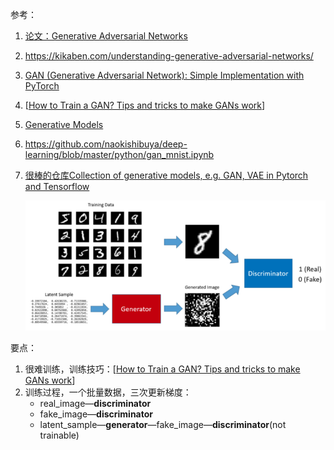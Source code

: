 参考：

1. [论文：Generative Adversarial Networks](https://arxiv.org/abs/1406.2661)

2. https://kikaben.com/understanding-generative-adversarial-networks/

3. [GAN (Generative Adversarial Network): Simple Implementation with PyTorch](https://kikaben.com/gangenerative-adversarial-network-simple-implementation-with-pytorch/)

4. [[How to Train a GAN? Tips and tricks to make GANs work](https://github.com/soumith/ganhacks#how-to-train-a-gan-tips-and-tricks-to-make-gans-work)]

5. [Generative Models](https://github.com/wiseodd/generative-models)

6. https://github.com/naokishibuya/deep-learning/blob/master/python/gan_mnist.ipynb

7. [很棒的仓库Collection of generative models, e.g. GAN, VAE in Pytorch and Tensorflow](https://github.com/wiseodd/generative-models)

   ![thumbnail](./../../示例图片/thumbnail.png)

要点：

1. 很难训练，训练技巧：[[How to Train a GAN? Tips and tricks to make GANs work](https://github.com/soumith/ganhacks#how-to-train-a-gan-tips-and-tricks-to-make-gans-work)]
2. 训练过程，一个批量数据，三次更新梯度：
   - real_image—**discriminator**
   - fake_image—**discriminator**
   - latent_sample—**generator**—fake_image—**discriminator**(not trainable)